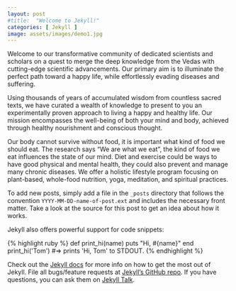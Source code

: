 ```yaml
---
layout: post
#title:  "Welcome to Jekyll!"
categories: [ Jekyll ]
image: assets/images/demo1.jpg
---
```

Welcome to our transformative community of dedicated scientists and scholars on a quest to merge the deep knowledge from the Vedas with cutting-edge scientific advancements. Our primary aim is to illuminate the perfect path toward a happy life, while effortlessly evading diseases and suffering.

Using thousands of years of accumulated wisdom from countless sacred texts, we have curated a wealth of knowledge to present to you an experimentally proven approach to living a happy and healthy life. Our mission encompasses the well-being of both your mind and body, achieved through healthy 
nourishment and conscious thought. 

Our body cannot survive without food, it is important what kind of food we should eat. The research says “We are what we eat”, the kind of food we eat influences the state of our mind. Diet and exercise could be ways to have good physical and mental health, they could also prevent and manage many chronic diseases. We offer a holistic lifestyle program focusing on plant-based, whole-food nutrition, yoga, meditation, and spiritual practices. 

To add new posts, simply add a file in the `_posts` directory that follows the convention `YYYY-MM-DD-name-of-post.ext` and includes the necessary front matter. Take a look at the source for this post to get an idea about how it works.

Jekyll also offers powerful support for code snippets:

{% highlight ruby %}
def print_hi(name)
  puts "Hi, #{name}"
end
print_hi('Tom')
#=> prints 'Hi, Tom' to STDOUT.
{% endhighlight %}

Check out the [Jekyll docs][jekyll-docs] for more info on how to get the most out of Jekyll. File all bugs/feature requests at [Jekyll’s GitHub repo][jekyll-gh]. If you have questions, you can ask them on [Jekyll Talk][jekyll-talk].

[jekyll-docs]: https://jekyllrb.com/docs/home
[jekyll-gh]:   https://github.com/jekyll/jekyll
[jekyll-talk]: https://talk.jekyllrb.com/
